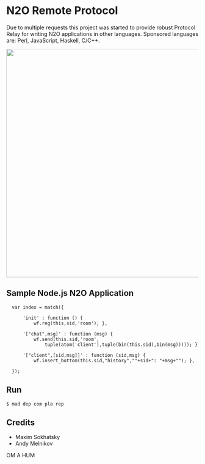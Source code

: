 N2O Remote Protocol
===================

Due to multiple requests this project was started to provide
robust Protocol Relay for writing N2O applications in other languages.
Sponsored languages are: Perl, JavaScript, Haskell, C/C++.

<img src="http://5ht.co/img/N2O-REMOTE.svg" width=600>

Sample Node.js N2O Application
------------------------------

```
  var index = match({

      'init' : function () {
          wf.reg(this,sid,'room'); },

      '["chat",msg]' : function (msg) {
          wf.send(this.sid,'room',
              tuple(atom('client'),tuple(bin(this.sid),bin(msg))))); }

      '["client",[sid,msg]]' : function (sid,msg) {
          wf.insert_bottom(this.sid,"history",""+sid+": "+msg+""); },

  });
```

Run
---

```
$ mad dep com pla rep
```

Credits
-------

* Maxim Sokhatsky
* Andy Melnikov

OM A HUM
